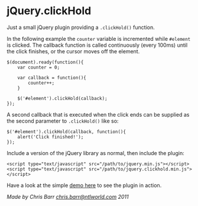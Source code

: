 # jQuery.clickHold #

Just a small jQuery plugin providing a `.clickHold()` function.

In the following example the `counter` variable is incremented while `#element` is clicked.
The callback function is called continuously (every 100ms) until the click finishes, or the cursor moves off the element.

    $(document).ready(function(){
        var counter = 0;
        
        var callback = function(){
            counter++;
        }
        
        $('#element').clickHold(callback);
    });

A second callback that is executed when the click ends can be supplied as the second parameter to `.clickHold()` like so:

    $('#element').clickHold(callback, function(){
        alert('Click finished!');
    });

Include a version of the jQuery library as normal, then include the plugin:

    <script type="text/javascript" src="/path/to/jquery.min.js"></script>
    <script type="text/javascript" src="/path/to/jquery.clickhold.min.js"></script>

Have a look at the simple [demo here](https://chrisbarr.github.com/jQuery.clickHold/demo.html) to see the plugin in action.

_Made by Chris Barr chris.barr@ntlworld.com 2011_